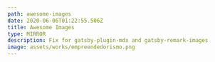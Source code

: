 ```yaml
---
path: awesome-images
date: 2020-06-06T01:22:55.506Z
title: Awesome Images
type: MIRROR
description: Fix for gatsby-plugin-mdx and gatsby-remark-images
image: assets/works/empreendedorismo.png
---
```

